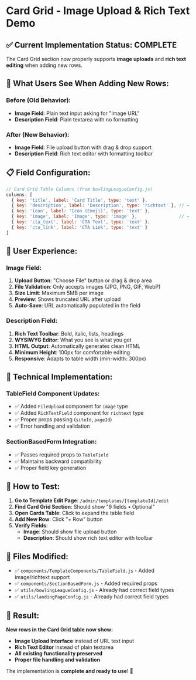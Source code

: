 # Card Grid - Image Upload & Rich Text Demo

## ✅ **Current Implementation Status: COMPLETE**

The Card Grid section now properly supports **image uploads** and **rich text editing** when adding new rows.

## 🎯 **What Users See When Adding New Rows:**

### **Before (Old Behavior):**
- **Image Field**: Plain text input asking for "Image URL"
- **Description Field**: Plain textarea with no formatting

### **After (New Behavior):**
- **Image Field**: File upload button with drag & drop support
- **Description Field**: Rich text editor with formatting toolbar

## 📋 **Field Configuration:**

```javascript
// Card Grid Table Columns (from bowlingLeagueConfig.js)
columns: [
  { key: 'title', label: 'Card Title', type: 'text' },
  { key: 'description', label: 'Description', type: 'richtext' }, // ← Rich Text Editor
  { key: 'icon', label: 'Icon (Emoji)', type: 'text' },
  { key: 'image', label: 'Image', type: 'image' },                // ← File Upload
  { key: 'cta_text', label: 'CTA Text', type: 'text' },
  { key: 'cta_link', label: 'CTA Link', type: 'text' }
]
```

## 🎨 **User Experience:**

### **Image Field:**
1. **Upload Button**: "Choose File" button or drag & drop area
2. **File Validation**: Only accepts images (JPG, PNG, GIF, WebP)
3. **Size Limit**: Maximum 5MB per image
4. **Preview**: Shows truncated URL after upload
5. **Auto-Save**: URL automatically populated in the field

### **Description Field:**
1. **Rich Text Toolbar**: Bold, italic, lists, headings
2. **WYSIWYG Editor**: What you see is what you get
3. **HTML Output**: Automatically generates clean HTML
4. **Minimum Height**: 100px for comfortable editing
5. **Responsive**: Adapts to table width (min-width: 300px)

## 🔧 **Technical Implementation:**

### **TableField Component Updates:**
- ✅ Added `FileUpload` component for `image` type
- ✅ Added `RichTextField` component for `richtext` type
- ✅ Proper props passing (`siteId`, `pageId`)
- ✅ Error handling and validation

### **SectionBasedForm Integration:**
- ✅ Passes required props to `TableField`
- ✅ Maintains backward compatibility
- ✅ Proper field key generation

## 🚀 **How to Test:**

1. **Go to Template Edit Page**: `/admin/templates/[templateId]/edit`
2. **Find Card Grid Section**: Should show "9 fields • Optional"
3. **Open Cards Table**: Click to expand the table field
4. **Add New Row**: Click "+ Row" button
5. **Verify Fields**:
   - **Image**: Should show file upload button
   - **Description**: Should show rich text editor with toolbar

## 📁 **Files Modified:**

- ✅ `components/TemplateComponents/TableField.js` - Added image/richtext support
- ✅ `components/SectionBasedForm.js` - Added required props
- ✅ `utils/bowlingLeagueConfig.js` - Already had correct field types
- ✅ `utils/landingPageConfig.js` - Already had correct field types

## 🎯 **Result:**

**New rows in the Card Grid table now show:**
- **Image Upload Interface** instead of URL text input
- **Rich Text Editor** instead of plain textarea
- **All existing functionality preserved**
- **Proper file handling and validation**

The implementation is **complete and ready to use**! 🎉
